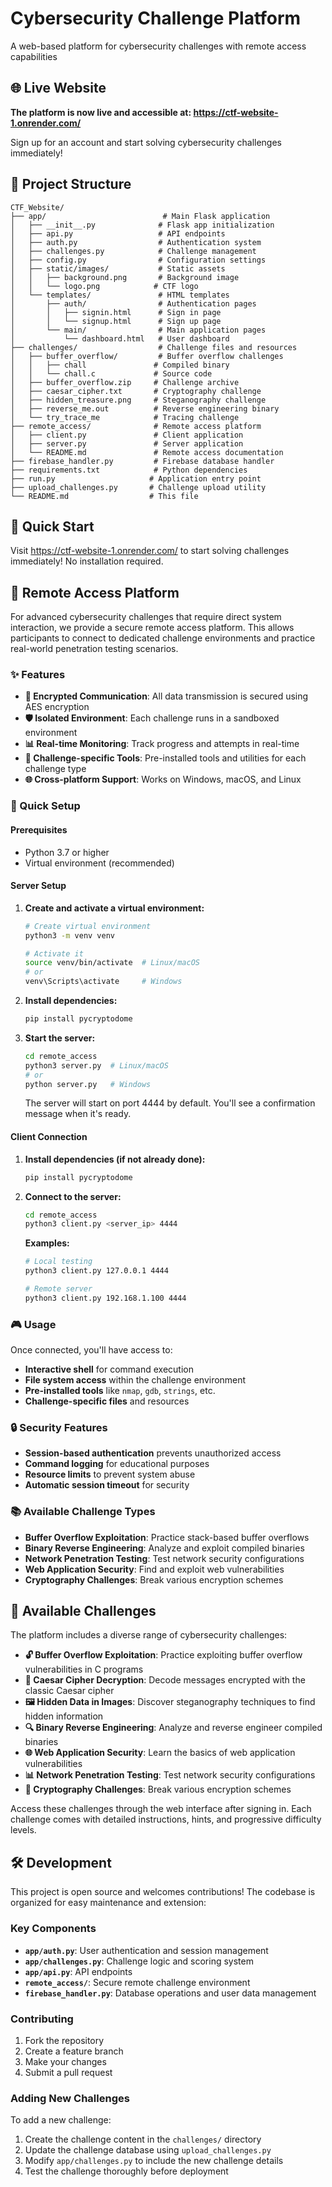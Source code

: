 # Cybersecurity Challenge Platform

A web-based platform for cybersecurity challenges with remote access capabilities

## 🌐 Live Website

**The platform is now live and accessible at: <a href="https://ctf-website-1.onrender.com/" target="_blank">https://ctf-website-1.onrender.com/</a>**

Sign up for an account and start solving cybersecurity challenges immediately!

## 📁 Project Structure

```
CTF_Website/
├── app/                          # Main Flask application
│   ├── __init__.py              # Flask app initialization
│   ├── api.py                   # API endpoints
│   ├── auth.py                  # Authentication system
│   ├── challenges.py            # Challenge management
│   ├── config.py                # Configuration settings
│   ├── static/images/           # Static assets
│   │   ├── background.png       # Background image
│   │   └── logo.png            # CTF logo
│   └── templates/               # HTML templates
│       ├── auth/                # Authentication pages
│       │   ├── signin.html      # Sign in page
│       │   └── signup.html      # Sign up page
│       └── main/                # Main application pages
│           └── dashboard.html   # User dashboard
├── challenges/                  # Challenge files and resources
│   ├── buffer_overflow/         # Buffer overflow challenges
│   │   ├── chall               # Compiled binary
│   │   └── chall.c             # Source code
│   ├── buffer_overflow.zip     # Challenge archive
│   ├── caesar_cipher.txt       # Cryptography challenge
│   ├── hidden_treasure.png     # Steganography challenge
│   ├── reverse_me.out          # Reverse engineering binary
│   └── try_trace_me            # Tracing challenge
├── remote_access/              # Remote access platform
│   ├── client.py               # Client application
│   ├── server.py               # Server application
│   └── README.md               # Remote access documentation
├── firebase_handler.py         # Firebase database handler
├── requirements.txt            # Python dependencies
├── run.py                     # Application entry point
├── upload_challenges.py       # Challenge upload utility
└── README.md                  # This file
```

## 🚀 Quick Start

Visit <a href="https://ctf-website-1.onrender.com/" target="_blank">https://ctf-website-1.onrender.com/</a> to start solving challenges immediately! No installation required.

## 🔧 Remote Access Platform

For advanced cybersecurity challenges that require direct system interaction, we provide a secure remote access platform. This allows participants to connect to dedicated challenge environments and practice real-world penetration testing scenarios.

### ✨ Features

- **🔐 Encrypted Communication**: All data transmission is secured using AES encryption
- **🛡️ Isolated Environment**: Each challenge runs in a sandboxed environment
- **📊 Real-time Monitoring**: Track progress and attempts in real-time
- **🎯 Challenge-specific Tools**: Pre-installed tools and utilities for each challenge type
- **🌐 Cross-platform Support**: Works on Windows, macOS, and Linux

### 🚀 Quick Setup

#### Prerequisites

- Python 3.7 or higher
- Virtual environment (recommended)

#### Server Setup

1. **Create and activate a virtual environment:**

   ```bash
   # Create virtual environment
   python3 -m venv venv

   # Activate it
   source venv/bin/activate  # Linux/macOS
   # or
   venv\Scripts\activate     # Windows
   ```

2. **Install dependencies:**

   ```bash
   pip install pycryptodome
   ```

3. **Start the server:**

   ```bash
   cd remote_access
   python3 server.py  # Linux/macOS
   # or
   python server.py   # Windows
   ```

   The server will start on port 4444 by default. You'll see a confirmation message when it's ready.

#### Client Connection

1. **Install dependencies (if not already done):**

   ```bash
   pip install pycryptodome
   ```

2. **Connect to the server:**

   ```bash
   cd remote_access
   python3 client.py <server_ip> 4444
   ```

   **Examples:**

   ```bash
   # Local testing
   python3 client.py 127.0.0.1 4444

   # Remote server
   python3 client.py 192.168.1.100 4444
   ```

### 🎮 Usage

Once connected, you'll have access to:

- **Interactive shell** for command execution
- **File system access** within the challenge environment
- **Pre-installed tools** like `nmap`, `gdb`, `strings`, etc.
- **Challenge-specific files** and resources

### 🔒 Security Features

- **Session-based authentication** prevents unauthorized access
- **Command logging** for educational purposes
- **Resource limits** to prevent system abuse
- **Automatic session timeout** for security

### 📚 Available Challenge Types

- **Buffer Overflow Exploitation**: Practice stack-based buffer overflows
- **Binary Reverse Engineering**: Analyze and exploit compiled binaries
- **Network Penetration Testing**: Test network security configurations
- **Web Application Security**: Find and exploit web vulnerabilities
- **Cryptography Challenges**: Break various encryption schemes

## 🎯 Available Challenges

The platform includes a diverse range of cybersecurity challenges:

- **🔓 Buffer Overflow Exploitation**: Practice exploiting buffer overflow vulnerabilities in C programs
- **🔐 Caesar Cipher Decryption**: Decode messages encrypted with the classic Caesar cipher
- **🖼️ Hidden Data in Images**: Discover steganography techniques to find hidden information
- **🔍 Binary Reverse Engineering**: Analyze and reverse engineer compiled binaries
- **🌐 Web Application Security**: Learn the basics of web application vulnerabilities
- **📊 Network Penetration Testing**: Test network security configurations
- **🔢 Cryptography Challenges**: Break various encryption schemes

Access these challenges through the web interface after signing in. Each challenge comes with detailed instructions, hints, and progressive difficulty levels.

## 🛠️ Development

This project is open source and welcomes contributions! The codebase is organized for easy maintenance and extension:

### Key Components

- **`app/auth.py`**: User authentication and session management
- **`app/challenges.py`**: Challenge logic and scoring system
- **`app/api.py`**: API endpoints
- **`remote_access/`**: Secure remote challenge environment
- **`firebase_handler.py`**: Database operations and user data management

### Contributing

1. Fork the repository
2. Create a feature branch
3. Make your changes
4. Submit a pull request

### Adding New Challenges

To add a new challenge:

1. Create the challenge content in the `challenges/` directory
2. Update the challenge database using `upload_challenges.py`
3. Modify `app/challenges.py` to include the new challenge details
4. Test the challenge thoroughly before deployment
